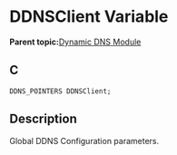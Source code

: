 # DDNSClient Variable

**Parent topic:**[Dynamic DNS Module](GUID-2F39A35D-A741-49F8-BAA9-3B3C9B665486.md)

## C

```
DDNS_POINTERS DDNSClient;
```

## Description

Global DDNS Configuration parameters.

